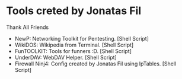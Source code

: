 # Tools creted by Jonatas Fil


Thank All Friends


- NewP: Networking Toolkit for Pentesting. [Shell Script]
- WikiDOS: Wikipedia from Terminal. [Shell Script]
- FunTOOLKIT: Tools for funners :D. [Shell Script]
- UnderDAV: WebDAV Helper. [Shell Script]
- Firewall Ninj4: Config created by Jonatas Fil using IpTables. [Shell Script]
